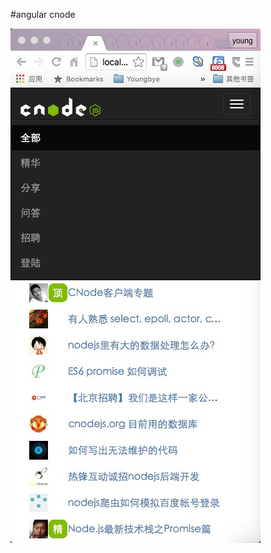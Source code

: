 #angular cnode

 ![image](https://github.com/kidbai/cnode-angular/raw/master/app/images/angular-cnode.png)